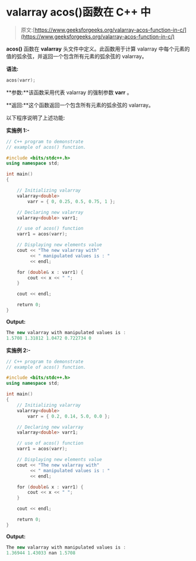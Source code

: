 # valarray acos()函数在 C++ 中

> 原文:[https://www.geeksforgeeks.org/valarray-acos-function-in-c/](https://www.geeksforgeeks.org/valarray-acos-function-in-c/)

**acos()** 函数在 **valarray** 头文件中定义。此函数用于计算 valarray 中每个元素的值的弧余弦，并返回一个包含所有元素的弧余弦的 valarray。

**语法:**

```cpp
acos(varr);
```

**参数:**该函数采用代表 valarray 的强制参数 **varr** 。

**返回:**这个函数返回一个包含所有元素的弧余弦的 valarray。

以下程序说明了上述功能:

**实施例 1:-**

```cpp
// C++ program to demonstrate
// example of acos() function.

#include <bits/stdc++.h>
using namespace std;

int main()
{

    // Initializing valarray
    valarray<double>
        varr = { 0, 0.25, 0.5, 0.75, 1 };

    // Declaring new valarray
    valarray<double> varr1;

    // use of acos() function
    varr1 = acos(varr);

    // Displaying new elements value
    cout << "The new valarray with"
         << " manipulated values is : "
         << endl;

    for (double& x : varr1) {
        cout << x << " ";
    }

    cout << endl;

    return 0;
}
```

**Output:**

```cpp
The new valarray with manipulated values is : 
1.5708 1.31812 1.0472 0.722734 0

```

**实施例 2:-**

```cpp
// C++ program to demonstrate
// example of acos() function.

#include <bits/stdc++.h>
using namespace std;

int main()
{
    // Initializing valarray
    valarray<double>
        varr = { 0.2, 0.14, 5.0, 0.0 };

    // Declaring new valarray
    valarray<double> varr1;

    // use of acos() function
    varr1 = acos(varr);

    // Displaying new elements value
    cout << "The new valarray with"
         << " manipulated values is : "
         << endl;

    for (double& x : varr1) {
        cout << x << " ";
    }

    cout << endl;

    return 0;
}
```

**Output:**

```cpp
The new valarray with manipulated values is : 
1.36944 1.43033 nan 1.5708

```